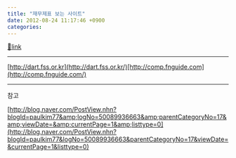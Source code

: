 ```yaml
---
title: "재무제표 보는 사이트"
date: 2012-08-24 11:17:46 +0900
categories: 
---
```

[🔗link](http://www.mins01.com/mh/tech/read/794)
***


[http://dart.fss.or.kr](http://dart.fss.or.kr/)[http://comp.fnguide.com](http://comp.fnguide.com/)  
- - - - - -

참고

[http://blog.naver.com/PostView.nhn?blogId=paulkim77&amp;logNo=50089936663&amp;parentCategoryNo=17&amp;viewDate=&amp;currentPage=1&amp;listtype=0](http://blog.naver.com/PostView.nhn?blogId=paulkim77&logNo=50089936663&parentCategoryNo=17&viewDate=&currentPage=1&listtype=0)
